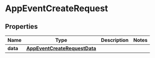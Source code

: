 

# AppEventCreateRequest


## Properties

| Name | Type | Description | Notes |
|------------ | ------------- | ------------- | -------------|
|**data** | [**AppEventCreateRequestData**](AppEventCreateRequestData.md) |  |  |



